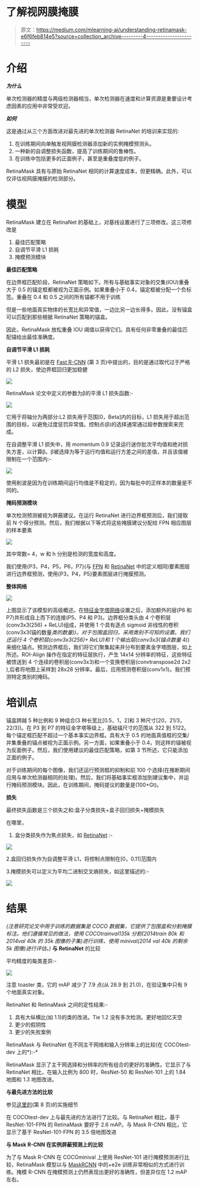 # 了解视网膜掩膜

> 原文：<https://medium.com/mlearning-ai/understanding-retinamask-e6f6feb814e5?source=collection_archive---------4----------------------->

# 介绍

***为什么***

单次检测器的精度与两级检测器相当，单次检测器在速度和计算资源是重要设计考虑因素的应用中非常受欢迎。

***如何***

这是通过从三个方面改进对最先进的单次检测器 RetinaNet 的培训来实现的:

1.  在训练期间向单触发视网膜检测器添加新的实例掩模预测头。
2.  一种新的自调整损失函数，提高了训练期间的鲁棒性。
3.  在训练中包括更多的正面例子，甚至是重叠度低的例子。

RetinaMask 具有与原始 RetinaNet 相同的计算速度成本，但更精确。此外，可以仅评估视网膜掩膜的检测部分。

# 模型

RetinaMask 建立在 RetinaNet 的基础上，对基线设置进行了三项修改。这三项修改是

1.  最佳匹配策略
2.  自调节平滑 L1 损耗
3.  掩模预测模块

**最佳匹配策略**

在边界框匹配阶段，RetinaNet 策略如下。所有与基础事实对象的交集(IOU)重叠大于 0.5 的锚定框都被视为正面示例。如果重叠小于 0.4，锚定框被分配一个负标签。重叠在 0.4 和 0.5 之间的所有锚都不用于训练

但是一些地面真实物体的长宽比和异常值，一边比另一边长得多。因此，没有锚盒可以匹配到那些根据 RetinaNet 策略的锚盒。

因此，RetinaMask 放松重叠 IOU 阈值以获得它们。具有任何非零重叠的最佳匹配锚给出最佳准确度。

**自调节平滑 L1 损耗**

平滑 L1 损失最初是在 [Fast R-CNN](https://arxiv.org/pdf/1504.08083.pdf) (第 3 页)中提出的，目的是通过取代过于严格的 L2 损失，使边界框回归更加稳健

![](img/f7260561d747f47e6c82cb947d4d0beb.png)

RetinaMask 论文中定义的参数为β的平滑 L1 损失函数:-

![](img/108ff18e618ffa94fef302d867641889.png)

它用于将轴分为两部分:L2 损失用于范围[0，Beta]内的目标，L1 损失用于超出范围的目标，以避免过度惩罚异常值。控制点(β)的选择通常通过超参数搜索来完成。

在自调整平滑 L1 损失中，用 momentum 0.9 记录运行迷你批次平均值和绝对损失方差，以计算β。β被选择为等于运行均值和运行方差之间的差值，并且该值被限制在一个范围内:-

![](img/2ec1bafb5d42f06d78622b56a6510455.png)

使用削波是因为在训练期间运行均值是不稳定的，因为每批中的正样本的数量是不同的。

**掩码预测模块**

单次检测预测被视为屏蔽建议。在运行 RetinaNet 进行边界框预测后，我们提取前 N 个得分预测。然后，我们根据以下等式将这些掩膜建议分配给 FPN 相应图层的样本要素

![](img/017000fbf31a17be22d97623ec95c408.png)

其中常数= 4，w 和 h 分别是检测的宽度和高度。

我们使用{P3，P4，P5，P6，P7}(与 [FPN](https://arxiv.org/pdf/1612.03144.pdf) 和 [RetinaNet](https://arxiv.org/pdf/1708.02002.pdf) 中的定义相同)要素图层进行边界框预测，使用{P3，P4，P5}要素图层进行掩膜预测。

**整体网络**

![](img/acb9443154c68f3152948c1ef5be994a.png)

上图显示了该模型的高级概述。在[特征金字塔网络](https://arxiv.org/pdf/1612.03144.pdf)设置之后，添加额外的层(P6 和 P7)并形成自上而下的连接(P5、P4 和 P3)。边界框分类头由 4 个卷积层(conv3x3(256) + ReLU)组成，并使用 1 个具有逐点 sigmoid 非线性的卷积(conv3x3(锚的数量*类的数量))。对于包围盒回归，采用类别不可知的设置。我们还运行 4 个卷积层(conv3x3(256)+ ReLU)和 1 个输出层(conv3x3(锚点数量* 4))来细化锚点。预测边界框后，我们将它们聚集起来并分布到要素金字塔图层，如上所述。ROI-Align 操作在指定的特征层执行，产生 14x14 分辨率的特征，这些特征被馈送到 4 个连续的卷积层(conv3x3)和一个变换卷积层(convtranspose2d 2x2 ),后者将地图上采样到 28x28 分辨率。最后，应用预测卷积层(conv1x1)。我们预测特定类别的掩码。

# 培训点

锚盒跨越 5 种比例和 9 种组合(3 种长宽比[0.5，1，2]和 3 种尺寸[20，21/3，22/3])。在 P3 到 P7 的特征金字塔等级上，基础锚尺寸的范围从 322 到 5122。每个锚定框匹配不超过一个基本事实边界框。具有大于 0.5 的地面真值框的交集/并集重叠的锚点被视为正面示例。另一方面，如果重叠小于 0.4，则这样的锚被视为反面例子。然后，我们使用建议的最佳匹配策略，如第 3 节所述，它只能添加正面的例子。

对于训练期间的每个图像，我们还运行预测框的抑制和前 100 个选择(在推断期间应用与单次检测器相同的处理)。然后，我们将基础事实框添加到建议集中，并运行掩码预测模块。因此，在训练期间，掩码提议的数量是(100+Gt)。

**损失**

最终损失函数是三个损失之和:盒子分类损失+盒子回归损失+掩模损失

在哪里，

1.  盒分类损失作为焦点损失，如 [RetinaNet](https://arxiv.org/pdf/1708.02002.pdf) :-

![](img/522d9ad52ea7bbce37146a5eb6e2d4df.png)

2.盒回归损失作为自调整平滑 L1，将控制点限制在[0，0.11]范围内

3.掩模损失可以定义为平均二进制交叉熵损失，如这里描述的:-

![](img/05140a04d416b774a5ee6d38fd6eb96d.png)

# 结果

*(注意研究论文中用于训练的数据集是 COCO 数据集，它提供了包围盒和分割掩膜标注。他们遵循常见的做法，使用 COCOtrainval135k 分割(2014train 80k 和 2014val 40k 的 35k 图像的子集)进行训练，使用 minival(2014 val 40k 的剩余 5k 图像)进行评估。)* **与 RetinaNet** 的比较

平均精度的每类差异:-

![](img/5625d2a5c16007690750566478402fd4.png)

注意 toaster 类，它的 mAP 减少了 7.9 点(从 28.9 到 21.0)，在验证集中只有 9 个地面真实对象。

RetinaNet 和 RetinaMask 之间的定性结果:-

1.  具有大纵横比(如 1.1)的类的改进。Tie 1.2 没有多次检测。更好地回忆天空
2.  更少的假阴性
3.  更少的失败案例

RetinaMask 与 RetinaNet 在不同主干网络和输入分辨率上的比较(在 COCOtest-dev 上的*):-*

RetinaMask 显示了主干网选择和分辨率的所有组合的更好的准确性。它显示了与 RetinaNet 相比，在输入比例为 800 时，ResNet-50 和 ResNet-101 上的 1.84 地图和 1.3 地图改进。

**与最先进方法的比较**

参见[这里的](https://arxiv.org/pdf/1901.03353.pdf)(第 8 页)的实施细节

在 COCOtest-dev 上与最先进的方法进行了比较。与 RetinaNet 相比，基于 ResNet-101-FPN 的 RetinaMask 要好于 2.6 mAP。与 Mask R-CNN 相比，它显示了基于 ResNet-101-FPN 的 3.5 倍地图改进

**与 Mask R-CNN 在实例屏蔽预测上的比较**

为了与 Mask R-CNN 在 COCOminival 上使用 ResNet-101 进行掩模预测进行比较，RetinaMask 模型以与 [MaskRCNN](https://arxiv.org/pdf/1703.06870.pdf) 中的+e2e 训练非常相似的方式进行训练。掩模 R-CNN 在掩模预测上仍然表现出更好的准确性，但差异仅在 1.2 mAP 左右。